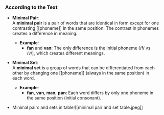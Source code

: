 
### According to the Text

- **Minimal Pair**:  
    A **minimal pair** is a pair of words that are identical in form except for one contrasting [[phoneme]] in the same position. The contrast in phonemes creates a difference in meaning.
    
    - **Example**:
        - **fan** and **van**: The only difference is the initial phoneme (/f/ vs /v/), which creates different meanings.
- **Minimal Set**:  
    A **minimal set** is a group of words that can be differentiated from each other by changing one [[phoneme]] (always in the same position) in each word.
    
    - **Example**:
        - **fan**, **van**, **man**, **pan**: Each word differs by only one phoneme in the same position (initial consonant).
- Minimal pairs and sets in table![[minimal pair and set table.jpeg]]